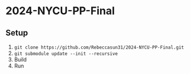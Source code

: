 # 2024-NYCU-PP-Final

## Setup
1. `git clone https://github.com/Rebeccasun31/2024-NYCU-PP-Final.git`
2. `git submodule update --init --recursive`
3. Build
4. Run
